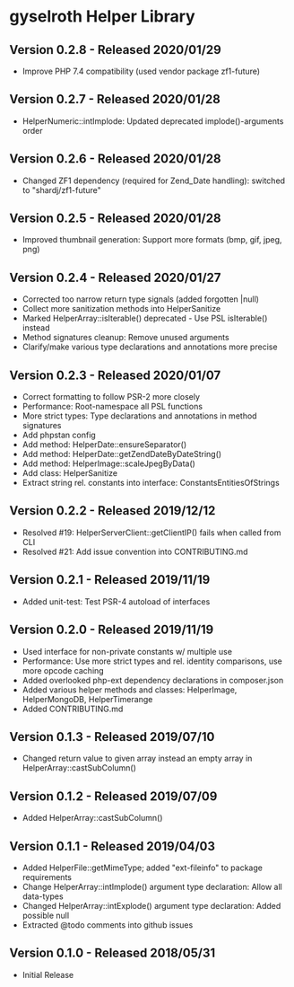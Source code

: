 gyselroth Helper Library
========================

Version 0.2.8 - Released 2020/01/29
-----------------------------------
* Improve PHP 7.4 compatibility (used vendor package zf1-future)


Version 0.2.7 - Released 2020/01/28
-----------------------------------
* HelperNumeric::intImplode: Updated deprecated implode()-arguments order  


Version 0.2.6 - Released 2020/01/28
-----------------------------------
* Changed ZF1 dependency (required for Zend_Date handling): switched to "shardj/zf1-future"  


Version 0.2.5 - Released 2020/01/28
-----------------------------------
* Improved thumbnail generation: Support more formats (bmp, gif, jpeg, png)


Version 0.2.4 - Released 2020/01/27
-----------------------------------
* Corrected too narrow return type signals (added forgotten |null)
* Collect more sanitization methods into HelperSanitize 
* Marked HelperArray::isIterable() deprecated - Use PSL isIterable() instead
* Method signatures cleanup: Remove unused arguments
* Clarify/make various type declarations and annotations more precise


Version 0.2.3 - Released 2020/01/07
-----------------------------------
* Correct formatting to follow PSR-2 more closely
* Performance: Root-namespace all PSL functions 
* More strict types: Type declarations and annotations in method signatures 
* Add phpstan config
* Add method: HelperDate::ensureSeparator() 
* Add method: HelperDate::getZendDateByDateString() 
* Add method: HelperImage::scaleJpegByData() 
* Add class: HelperSanitize
* Extract string rel. constants into interface: ConstantsEntitiesOfStrings


Version 0.2.2 - Released 2019/12/12
-----------------------------------
* Resolved #19: HelperServerClient::getClientIP() fails when called from CLI 
* Resolved #21: Add issue convention into CONTRIBUTING.md 


Version 0.2.1 - Released 2019/11/19
-----------------------------------
* Added unit-test: Test PSR-4 autoload of interfaces


Version 0.2.0 - Released 2019/11/19
--------------------------------
* Used interface for non-private constants w/ multiple use
* Performance: Use more strict types and rel. identity comparisons, use more opcode caching
* Added overlooked php-ext dependency declarations in composer.json
* Added various helper methods and classes: HelperImage, HelperMongoDB, HelperTimerange  
* Added CONTRIBUTING.md

 
Version 0.1.3 - Released 2019/07/10
-----------------------------------
* Changed return value to given array instead an empty array in HelperArray::castSubColumn()


Version 0.1.2 - Released 2019/07/09 
-----------------------------------
* Added HelperArray::castSubColumn()


Version 0.1.1 - Released 2019/04/03 
-----------------------------------
* Added HelperFile::getMimeType; added "ext-fileinfo" to package requirements
* Change HelperArray::intImplode() argument type declaration: Allow all data-types 
* Changed HelperArray::intExplode() argument type declaration: Added possible null
* Extracted @todo comments into github issues


Version 0.1.0 - Released 2018/05/31 
-----------------------------------
* Initial Release
